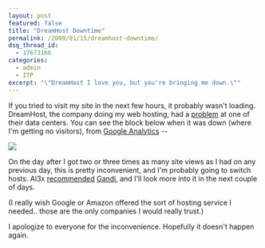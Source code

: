 ```yaml
---
layout: post
featured: false
title: "DreamHost Downtime"
permalink: /2009/01/15/dreamhost-downtime/
dsq_thread_id:
  - 17673166
categories:
  - admin
  - ITP
excerpt: "\"DreamHost I love you, but you're bringing me down.\""
---
```

If you tried to visit my site in the next few hours, it probably wasn't loading. DreamHost, the company doing my web hosting, had a [problem][1] at one of their data centers. You can see the block below when it was down (where I'm getting no visitors), from [Google Analytics][2] --

![](/projects/4in4jan09/dreamhostdowntime.png)

On the day after I got two or three times as many site views as I had on any previous day, this is pretty inconvenient, and I'm probably going to switch hosts. Al3x [recommended][3] [Gandi][4], and I'll look more into it in the next couple of days.

(I really wish Google or Amazon offered the sort of hosting service I needed.. those are the only companies I would really trust.)

I apologize to everyone for the inconvenience. Hopefully it doesn't happen again.

 [1]: http://www.dreamhoststatus.com/2009/01/15/lax-datacenter-problems/
 [2]: http://google.com/analytics
 [3]: http://twitter.com/al3x/status/1121784642
 [4]: https://www.gandi.net/
